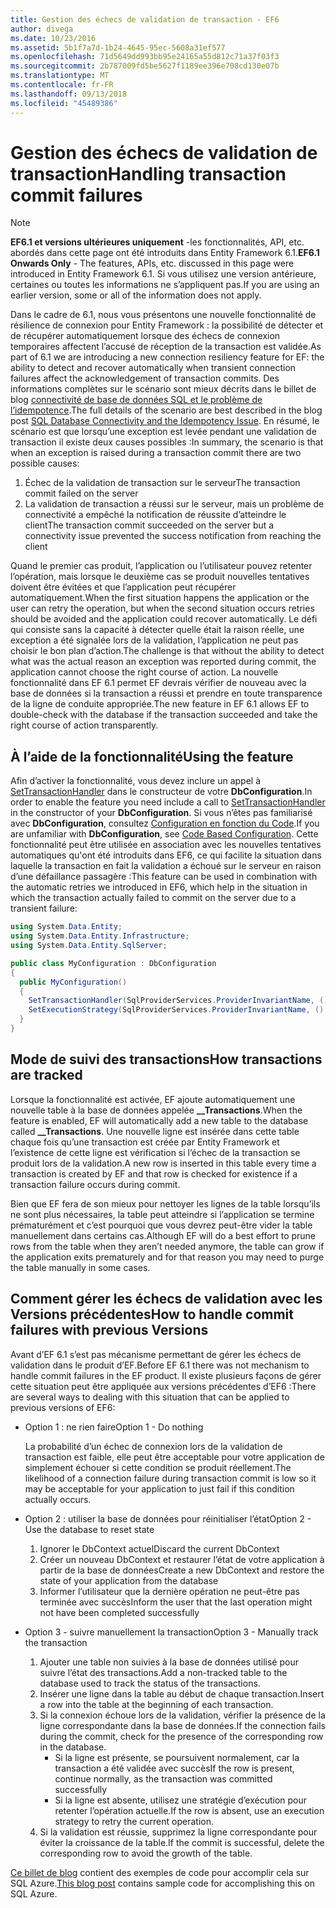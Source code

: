 ```yaml
---
title: Gestion des échecs de validation de transaction - EF6
author: divega
ms.date: 10/23/2016
ms.assetid: 5b1f7a7d-1b24-4645-95ec-5608a31ef577
ms.openlocfilehash: 71d5649dd993bb95e24165a55d812c71a37f03f3
ms.sourcegitcommit: 2b787009fd5be5627f1189ee396e708cd130e07b
ms.translationtype: MT
ms.contentlocale: fr-FR
ms.lasthandoff: 09/13/2018
ms.locfileid: "45489386"
---
```

# <a name="handling-transaction-commit-failures"></a><span data-ttu-id="55eb7-102">Gestion des échecs de validation de transaction</span><span class="sxs-lookup"><span data-stu-id="55eb7-102">Handling transaction commit failures</span></span>
> [!NOTE]
> <span data-ttu-id="55eb7-103">**EF6.1 et versions ultérieures uniquement** -les fonctionnalités, API, etc. abordés dans cette page ont été introduits dans Entity Framework 6.1.</span><span class="sxs-lookup"><span data-stu-id="55eb7-103">**EF6.1 Onwards Only** - The features, APIs, etc. discussed in this page were introduced in Entity Framework 6.1.</span></span> <span data-ttu-id="55eb7-104">Si vous utilisez une version antérieure, certaines ou toutes les informations ne s’appliquent pas.</span><span class="sxs-lookup"><span data-stu-id="55eb7-104">If you are using an earlier version, some or all of the information does not apply.</span></span>  

<span data-ttu-id="55eb7-105">Dans le cadre de 6.1, nous vous présentons une nouvelle fonctionnalité de résilience de connexion pour Entity Framework : la possibilité de détecter et de récupérer automatiquement lorsque des échecs de connexion temporaires affectent l’accusé de réception de la transaction est validée.</span><span class="sxs-lookup"><span data-stu-id="55eb7-105">As part of 6.1 we are introducing a new connection resiliency feature for EF: the ability to detect and recover automatically when transient connection failures affect the acknowledgement of transaction commits.</span></span> <span data-ttu-id="55eb7-106">Des informations complètes sur le scénario sont mieux décrits dans le billet de blog [connectivité de base de données SQL et le problème de l’idempotence](http://blogs.msdn.com/b/adonet/archive/2013/03/11/sql-database-connectivity-and-the-idempotency-issue.aspx).</span><span class="sxs-lookup"><span data-stu-id="55eb7-106">The full details of the scenario are best described in the blog post [SQL Database Connectivity and the Idempotency Issue](http://blogs.msdn.com/b/adonet/archive/2013/03/11/sql-database-connectivity-and-the-idempotency-issue.aspx).</span></span>  <span data-ttu-id="55eb7-107">En résumé, le scénario est que lorsqu’une exception est levée pendant une validation de transaction il existe deux causes possibles :</span><span class="sxs-lookup"><span data-stu-id="55eb7-107">In summary, the scenario is that when an exception is raised during a transaction commit there are two possible causes:</span></span>  

1. <span data-ttu-id="55eb7-108">Échec de la validation de transaction sur le serveur</span><span class="sxs-lookup"><span data-stu-id="55eb7-108">The transaction commit failed on the server</span></span>
2. <span data-ttu-id="55eb7-109">La validation de transaction a réussi sur le serveur, mais un problème de connectivité a empêché la notification de réussite d’atteindre le client</span><span class="sxs-lookup"><span data-stu-id="55eb7-109">The transaction commit succeeded on the server but a connectivity issue prevented the success notification from reaching the client</span></span>  

<span data-ttu-id="55eb7-110">Quand le premier cas produit, l’application ou l’utilisateur pouvez retenter l’opération, mais lorsque le deuxième cas se produit nouvelles tentatives doivent être évitées et que l’application peut récupérer automatiquement.</span><span class="sxs-lookup"><span data-stu-id="55eb7-110">When the first situation happens the application or the user can retry the operation, but when the second situation occurs retries should be avoided and the application could recover automatically.</span></span> <span data-ttu-id="55eb7-111">Le défi qui consiste sans la capacité à détecter quelle était la raison réelle, une exception a été signalée lors de la validation, l’application ne peut pas choisir le bon plan d’action.</span><span class="sxs-lookup"><span data-stu-id="55eb7-111">The challenge is that without the ability to detect what was the actual reason an exception was reported during commit, the application cannot choose the right course of action.</span></span> <span data-ttu-id="55eb7-112">La nouvelle fonctionnalité dans EF 6.1 permet EF devrais vérifier de nouveau avec la base de données si la transaction a réussi et prendre en toute transparence de la ligne de conduite appropriée.</span><span class="sxs-lookup"><span data-stu-id="55eb7-112">The new feature in EF 6.1 allows EF to double-check with the database if the transaction succeeded and take the right course of action transparently.</span></span>  

## <a name="using-the-feature"></a><span data-ttu-id="55eb7-113">À l’aide de la fonctionnalité</span><span class="sxs-lookup"><span data-stu-id="55eb7-113">Using the feature</span></span>  

<span data-ttu-id="55eb7-114">Afin d’activer la fonctionnalité, vous devez inclure un appel à [SetTransactionHandler](https://msdn.microsoft.com/library/system.data.entity.dbconfiguration.setdefaulttransactionhandler.aspx) dans le constructeur de votre **DbConfiguration**.</span><span class="sxs-lookup"><span data-stu-id="55eb7-114">In order to enable the feature you need include a call to [SetTransactionHandler](https://msdn.microsoft.com/library/system.data.entity.dbconfiguration.setdefaulttransactionhandler.aspx) in the constructor of your **DbConfiguration**.</span></span> <span data-ttu-id="55eb7-115">Si vous n’êtes pas familiarisé avec **DbConfiguration**, consultez [Configuration en fonction du Code](~/ef6/fundamentals/configuring/code-based.md).</span><span class="sxs-lookup"><span data-stu-id="55eb7-115">If you are unfamiliar with **DbConfiguration**, see [Code Based Configuration](~/ef6/fundamentals/configuring/code-based.md).</span></span> <span data-ttu-id="55eb7-116">Cette fonctionnalité peut être utilisée en association avec les nouvelles tentatives automatiques qu'ont été introduits dans EF6, ce qui facilite la situation dans laquelle la transaction en fait la validation a échoué sur le serveur en raison d’une défaillance passagère :</span><span class="sxs-lookup"><span data-stu-id="55eb7-116">This feature can be used in combination with the automatic retries we introduced in EF6, which help in the situation in which the transaction actually failed to commit on the server due to a transient failure:</span></span>  

``` csharp
using System.Data.Entity;
using System.Data.Entity.Infrastructure;
using System.Data.Entity.SqlServer;

public class MyConfiguration : DbConfiguration  
{
  public MyConfiguration()  
  {  
    SetTransactionHandler(SqlProviderServices.ProviderInvariantName, () => new CommitFailureHandler());  
    SetExecutionStrategy(SqlProviderServices.ProviderInvariantName, () => new SqlAzureExecutionStrategy());  
  }  
}
```  

## <a name="how-transactions-are-tracked"></a><span data-ttu-id="55eb7-117">Mode de suivi des transactions</span><span class="sxs-lookup"><span data-stu-id="55eb7-117">How transactions are tracked</span></span>  

<span data-ttu-id="55eb7-118">Lorsque la fonctionnalité est activée, EF ajoute automatiquement une nouvelle table à la base de données appelée **__Transactions**.</span><span class="sxs-lookup"><span data-stu-id="55eb7-118">When the feature is enabled, EF will automatically add a new table to the database called **__Transactions**.</span></span> <span data-ttu-id="55eb7-119">Une nouvelle ligne est insérée dans cette table chaque fois qu’une transaction est créée par Entity Framework et l’existence de cette ligne est vérification si l’échec de la transaction se produit lors de la validation.</span><span class="sxs-lookup"><span data-stu-id="55eb7-119">A new row is inserted in this table every time a transaction is created by EF and that row is checked for existence if a transaction failure occurs during commit.</span></span>  

<span data-ttu-id="55eb7-120">Bien que EF fera de son mieux pour nettoyer les lignes de la table lorsqu’ils ne sont plus nécessaires, la table peut atteindre si l’application se termine prématurément et c’est pourquoi que vous devrez peut-être vider la table manuellement dans certains cas.</span><span class="sxs-lookup"><span data-stu-id="55eb7-120">Although EF will do a best effort to prune rows from the table when they aren’t needed anymore, the table can grow if the application exits prematurely and for that reason you may need to purge the table manually in some cases.</span></span>  

## <a name="how-to-handle-commit-failures-with-previous-versions"></a><span data-ttu-id="55eb7-121">Comment gérer les échecs de validation avec les Versions précédentes</span><span class="sxs-lookup"><span data-stu-id="55eb7-121">How to handle commit failures with previous Versions</span></span>

<span data-ttu-id="55eb7-122">Avant d’EF 6.1 s’est pas mécanisme permettant de gérer les échecs de validation dans le produit d’EF.</span><span class="sxs-lookup"><span data-stu-id="55eb7-122">Before EF 6.1 there was not mechanism to handle commit failures in the EF product.</span></span> <span data-ttu-id="55eb7-123">Il existe plusieurs façons de gérer cette situation peut être appliquée aux versions précédentes d’EF6 :</span><span class="sxs-lookup"><span data-stu-id="55eb7-123">There are several ways to dealing with this situation that can be applied to previous versions of EF6:</span></span>  

* <span data-ttu-id="55eb7-124">Option 1 : ne rien faire</span><span class="sxs-lookup"><span data-stu-id="55eb7-124">Option 1 - Do nothing</span></span>  

  <span data-ttu-id="55eb7-125">La probabilité d’un échec de connexion lors de la validation de transaction est faible, elle peut être acceptable pour votre application de simplement échouer si cette condition se produit réellement.</span><span class="sxs-lookup"><span data-stu-id="55eb7-125">The likelihood of a connection failure during transaction commit is low so it may be acceptable for your application to just fail if this condition actually occurs.</span></span>  

* <span data-ttu-id="55eb7-126">Option 2 : utiliser la base de données pour réinitialiser l’état</span><span class="sxs-lookup"><span data-stu-id="55eb7-126">Option 2 - Use the database to reset state</span></span>  

  1. <span data-ttu-id="55eb7-127">Ignorer le DbContext actuel</span><span class="sxs-lookup"><span data-stu-id="55eb7-127">Discard the current DbContext</span></span>  
  2. <span data-ttu-id="55eb7-128">Créer un nouveau DbContext et restaurer l’état de votre application à partir de la base de données</span><span class="sxs-lookup"><span data-stu-id="55eb7-128">Create a new DbContext and restore the state of your application from the database</span></span>  
  3. <span data-ttu-id="55eb7-129">Informer l’utilisateur que la dernière opération ne peut-être pas terminée avec succès</span><span class="sxs-lookup"><span data-stu-id="55eb7-129">Inform the user that the last operation might not have been completed successfully</span></span>  

* <span data-ttu-id="55eb7-130">Option 3 - suivre manuellement la transaction</span><span class="sxs-lookup"><span data-stu-id="55eb7-130">Option 3 - Manually track the transaction</span></span>  

  1. <span data-ttu-id="55eb7-131">Ajouter une table non suivies à la base de données utilisé pour suivre l’état des transactions.</span><span class="sxs-lookup"><span data-stu-id="55eb7-131">Add a non-tracked table to the database used to track the status of the transactions.</span></span>  
  2. <span data-ttu-id="55eb7-132">Insérer une ligne dans la table au début de chaque transaction.</span><span class="sxs-lookup"><span data-stu-id="55eb7-132">Insert a row into the table at the beginning of each transaction.</span></span>  
  3. <span data-ttu-id="55eb7-133">Si la connexion échoue lors de la validation, vérifier la présence de la ligne correspondante dans la base de données.</span><span class="sxs-lookup"><span data-stu-id="55eb7-133">If the connection fails during the commit, check for the presence of the corresponding row in the database.</span></span>  
     - <span data-ttu-id="55eb7-134">Si la ligne est présente, se poursuivent normalement, car la transaction a été validée avec succès</span><span class="sxs-lookup"><span data-stu-id="55eb7-134">If the row is present, continue normally, as the transaction was committed successfully</span></span>  
     - <span data-ttu-id="55eb7-135">Si la ligne est absente, utilisez une stratégie d’exécution pour retenter l’opération actuelle.</span><span class="sxs-lookup"><span data-stu-id="55eb7-135">If the row is absent, use an execution strategy to retry the current operation.</span></span>  
  4. <span data-ttu-id="55eb7-136">Si la validation est réussie, supprimez la ligne correspondante pour éviter la croissance de la table.</span><span class="sxs-lookup"><span data-stu-id="55eb7-136">If the commit is successful, delete the corresponding row to avoid the growth of the table.</span></span>  

<span data-ttu-id="55eb7-137">[Ce billet de blog](http://blogs.msdn.com/b/adonet/archive/2013/03/11/sql-database-connectivity-and-the-idempotency-issue.aspx) contient des exemples de code pour accomplir cela sur SQL Azure.</span><span class="sxs-lookup"><span data-stu-id="55eb7-137">[This blog post](http://blogs.msdn.com/b/adonet/archive/2013/03/11/sql-database-connectivity-and-the-idempotency-issue.aspx) contains sample code for accomplishing this on SQL Azure.</span></span>  
